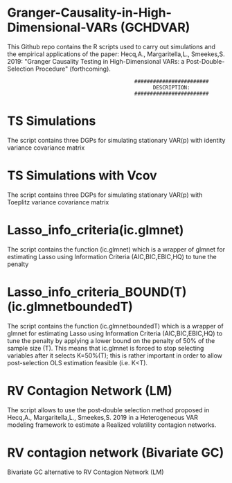 # Granger-Causality-in-High-Dimensional-VARs (GCHDVAR)

This Github repo contains the R scripts used to carry out simulations and the empirical applications of the paper: Hecq,A., Margaritella,L., Smeekes,S. 2019: "Granger Causality Testing in High-Dimensional VARs: a Post-Double-Selection Procedure" (forthcoming).

                                             ########################
                                                   DESCRIPTION:
                                             ########################
# TS Simulations 
The script contains three DGPs for simulating stationary VAR(p) with identity variance covariance matrix


# TS Simulations with Vcov 
The script contains three DGPs for simulating stationary VAR(p) with Toeplitz variance covariance matrix


# Lasso_info_criteria(ic.glmnet) 
The script contains the function (ic.glmnet) which is a wrapper of glmnet for estimating Lasso using Information Criteria (AIC,BIC,EBIC,HQ) to tune the penalty


# Lasso_info_criteria_BOUND(T)(ic.glmnetboundedT) 
The script contains the function (ic.glmnetboundedT) which is a wrapper of glmnet for estimating Lasso using Information Criteria (AIC,BIC,EBIC,HQ) to tune the penalty by applying a lower bound on the penalty of 50% of the sample size (T). This means that ic.glmnet is forced to stop selecting variables after it selects K=50%(T); this is rather important in order to allow post-selection OLS estimation feasible (i.e. K<T).


# RV Contagion Network (LM)
The script allows to use the post-double selection method proposed in Hecq,A., Margaritella,L., Smeekes,S. 2019 in a Heterogeneous VAR modeling framework to estimate a Realized volatility contagion networks.


# RV contagion network (Bivariate GC)
Bivariate GC alternative to RV Contagion Network (LM)
